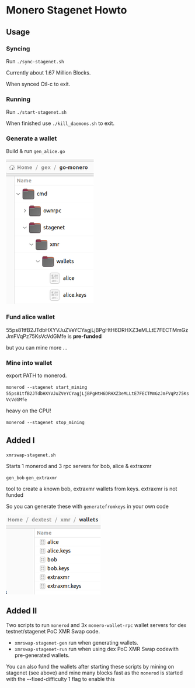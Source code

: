# Monero Stagenet Howto

## Usage

### Syncing

Run `./sync-stagenet.sh`

Currently about 1.67 Million Blocks.

When synced Ctl-c to exit.

### Running

Run `./start-stagenet.sh`

When finished use `./kill_daemons.sh` to exit.

### Generate a wallet

Build & run `gen_alice.go`

![alt text](image.png)

### Fund alice wallet

55ps81tfB2JTdbHXYVJuZVeYCYagjLjBPgHtH6DRHXZ3eMLLtE7FECTMmGzJmFVqPz75KsVcVdGMfe is **pre-funded**

but you can mine more ...

### Mine into wallet

export PATH to monerod.

`monerod --stagenet start_mining 55ps81tfB2JTdbHXYVJuZVeYCYagjLjBPgHtH6DRHXZ3eMLLtE7FECTMmGzJmFVqPz75KsVcVdGMfe`

heavy on the CPU!

`monerod --stagenet stop_mining`

## Added I

`xmrswap-stagenet.sh`

Starts 1 monerod and 3 rpc servers for bob, alice & extraxmr

`gen_bob`
`gen_extraxmr`

tool to create a known bob, extraxmr wallets from keys. extraxmr is not funded

So you can generate these with `generatefromkeys` in your own code

![stagenet test wallets](image-1.png)

## Added II

Two scripts to run `monerod` and 3x `monero-wallet-rpc` wallet servers for dex testnet/stagenet PoC XMR Swap code.

- `xmrswap-stagenet-gen` run when generating wallets.
- `xmrswap-stagenet-run` run when using dex PoC XMR Swap codewith pre-generated wallets.

You can also fund the wallets after starting these scripts by mining on stagenet (see above) and mine many blocks fast as the `monerod` is started with the --fixed-difficulty 1 flag to enable this
